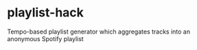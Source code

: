 playlist-hack
=============

Tempo-based playlist generator which aggregates tracks into an anonymous Spotify playlist
